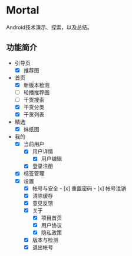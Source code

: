 # Mortal
Android技术演示、探索，以及总结。

## 功能简介

- 引导页
    - [x] 推荐图
- 首页
    - [x] 新版本检测
    - [ ] 轮播推荐图
    - [ ] 干货搜索
    - [x] 干货分类
    - [x] 干货列表
- 精选
    - [x] 妹纸图
- 我的
    - [x] 当前用户
        - [x] 用户详情
            - [x] 用户编辑
        - [x] 登录注册
    - [x] 标签管理
    - [x] 设置
        - [x] 帐号与安全
                - [x] 重置密码
                - [x] 帐号注销
        - [x] 清除缓存
        - [x] 意见反馈
        - [x] 关于
            - [x] 项目首页
            - [x] 用户协议
            - [x] 隐私政策
        - [x] 版本与检测
        - [x] 退出帐号
